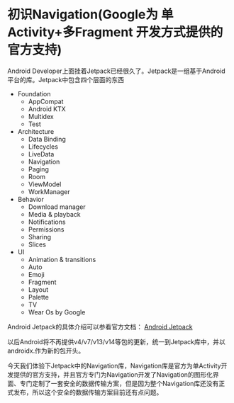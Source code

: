 # 初识Navigation(Google为 单Activity+多Fragment 开发方式提供的官方支持)

Android Developer上面挂着Jetpack已经很久了。Jetpack是一组基于Android平台的库。Jetpack中包含四个层面的东西

* Foundation
  * AppCompat
  * Android KTX
  * Multidex
  * Test
* Architecture
  * Data Binding
  * Lifecycles
  * LiveData
  * Navigation
  * Paging
  * Room
  * ViewModel
  * WorkManager
* Behavior
  * Download manager
  * Media & playback
  * Notifications
  * Permissions
  * Sharing
  * Slices
* UI
  * Animation & transitions
  * Auto
  * Emoji
  * Fragment
  * Layout
  * Palette
  * TV
  * Wear Os by Google

Android Jetpack的具体介绍可以参看官方文档：
[Android Jetpack](https://developer.android.google.cn/jetpack/)

以后Android将不再提供v4/v7/v13/v14等包的更新，统一到Jetpack库中，并以androidx.作为新的包开头。

今天我们体验下Jetpack中的Navigation库，Navigation库是官方为单Activity开发提供的官方支持，并且官方专门为Navigation开发了Navigation的图形化界面、专门定制了一套安全的数据传输方案，但是因为整个Navigation库还没有正式发布，所以这个安全的数据传输方案目前还有点问题。